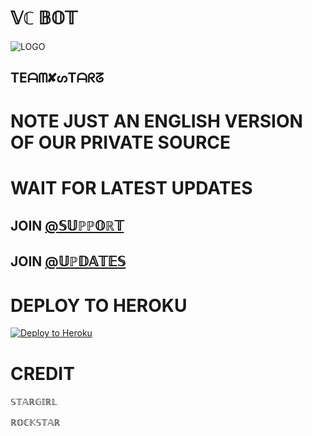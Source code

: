 
#  𝕍ℂ 𝔹𝕆𝕋

![LOGO](https://telegra.ph/file/4530647a573ee5010c62a.jpg)

## TEᗩᗰ✘ᔕTᗩᖇᘔ

# NOTE JUST AN ENGLISH VERSION OF OUR PRIVATE SOURCE 

# WAIT FOR LATEST UPDATES

## JOIN [@𝕊𝕌ℙℙ𝕆ℝ𝕋](HTTPS://T.ME/starz_Support) 

## JOIN [@𝕌ℙ𝔻𝔸𝕋𝔼𝕊](HTTPS://T.ME/starz_bots) 

# DEPLOY TO HEROKU 


[![Deploy to Heroku](https://www.herokucdn.com/deploy/button.png)](https://heroku.com/deploy)


# CREDIT

𝕊𝕋𝔸ℝ𝔾𝕀ℝ𝕃 

ℝ𝕆ℂ𝕂𝕊𝕋𝔸ℝ
